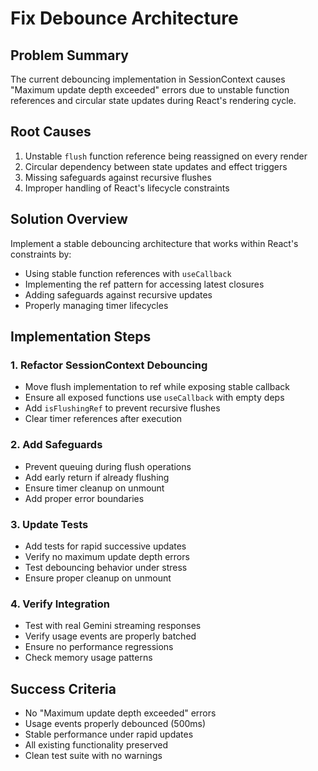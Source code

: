 # Fix Debounce Architecture

## Problem Summary

The current debouncing implementation in SessionContext causes "Maximum update depth exceeded" errors due to unstable function references and circular state updates during React's rendering cycle.

## Root Causes

1. Unstable `flush` function reference being reassigned on every render
2. Circular dependency between state updates and effect triggers
3. Missing safeguards against recursive flushes
4. Improper handling of React's lifecycle constraints

## Solution Overview

Implement a stable debouncing architecture that works within React's constraints by:

- Using stable function references with `useCallback`
- Implementing the ref pattern for accessing latest closures
- Adding safeguards against recursive updates
- Properly managing timer lifecycles

## Implementation Steps

### 1. Refactor SessionContext Debouncing

- Move flush implementation to ref while exposing stable callback
- Ensure all exposed functions use `useCallback` with empty deps
- Add `isFlushingRef` to prevent recursive flushes
- Clear timer references after execution

### 2. Add Safeguards

- Prevent queuing during flush operations
- Add early return if already flushing
- Ensure timer cleanup on unmount
- Add proper error boundaries

### 3. Update Tests

- Add tests for rapid successive updates
- Verify no maximum update depth errors
- Test debouncing behavior under stress
- Ensure proper cleanup on unmount

### 4. Verify Integration

- Test with real Gemini streaming responses
- Verify usage events are properly batched
- Ensure no performance regressions
- Check memory usage patterns

## Success Criteria

- No "Maximum update depth exceeded" errors
- Usage events properly debounced (500ms)
- Stable performance under rapid updates
- All existing functionality preserved
- Clean test suite with no warnings

